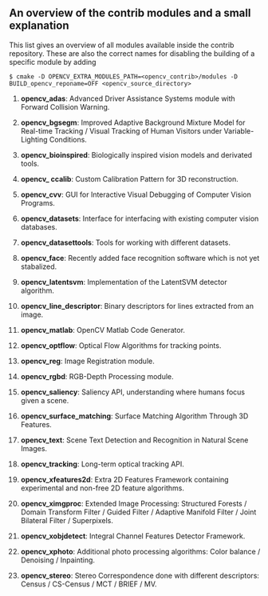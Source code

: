 An overview of the contrib modules and a small explanation
----------------------------------------------------------

This list gives an overview of all modules available inside the contrib repository.
These are also the correct names for disabling the building of a specific module by adding

```
$ cmake -D OPENCV_EXTRA_MODULES_PATH=<opencv_contrib>/modules -D BUILD_opencv_reponame=OFF <opencv_source_directory>
```

1. **opencv_adas**: Advanced Driver Assistance Systems module with Forward Collision Warning.

2. **opencv_bgsegm**: Improved Adaptive Background Mixture Model for Real-time Tracking / Visual Tracking of Human Visitors under Variable-Lighting Conditions.

3. **opencv_bioinspired**: Biologically inspired vision models and derivated tools.

4. **opencv_ ccalib**: Custom Calibration Pattern for 3D reconstruction.

5. **opencv_cvv**: GUI for Interactive Visual Debugging of Computer Vision Programs.

6. **opencv_datasets**: Interface for interfacing with existing computer vision databases.

7. **opencv_datasettools**: Tools for working with different datasets.

8. **opencv_face**: Recently added face recognition software which is not yet stabalized.

9. **opencv_latentsvm**: Implementation of the LatentSVM detector algorithm.

10. **opencv_line_descriptor**: Binary descriptors for lines extracted from an image.

11. **opencv_matlab**: OpenCV Matlab Code Generator.

12. **opencv_optflow**: Optical Flow Algorithms for tracking points.

13. **opencv_reg**: Image Registration module.

14. **opencv_rgbd**: RGB-Depth Processing module.

15. **opencv_saliency**: Saliency API, understanding where humans focus given a scene.

16. **opencv_surface_matching**: Surface Matching Algorithm Through 3D Features.

17. **opencv_text**: Scene Text Detection and Recognition in Natural Scene Images.

18. **opencv_tracking**: Long-term optical tracking API.

19. **opencv_xfeatures2d**: Extra 2D Features Framework containing experimental and non-free 2D feature algorithms.

20. **opencv_ximgproc**: Extended Image Processing: Structured Forests / Domain Transform Filter / Guided Filter / Adaptive Manifold Filter / Joint Bilateral Filter / Superpixels.
 
21. **opencv_xobjdetect**: Integral Channel Features Detector Framework.

22. **opencv_xphoto**: Additional photo processing algorithms: Color balance / Denoising / Inpainting.

23. **opencv_stereo**: Stereo Correspondence done with different descriptors: Census / CS-Census / MCT / BRIEF / MV.
